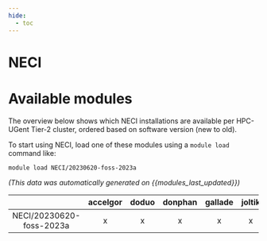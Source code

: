 ```yaml
---
hide:
  - toc
---
```


NECI
====

# Available modules


The overview below shows which NECI installations are available per HPC-UGent Tier-2 cluster, ordered based on software version (new to old).

To start using NECI, load one of these modules using a `module load` command like:

```shell
module load NECI/20230620-foss-2023a
```

*(This data was automatically generated on {{modules_last_updated}})*

| |accelgor|doduo|donphan|gallade|joltik|litleo|shinx|
| :---: | :---: | :---: | :---: | :---: | :---: | :---: | :---: |
|NECI/20230620-foss-2023a|x|x|x|x|x|x|x|
